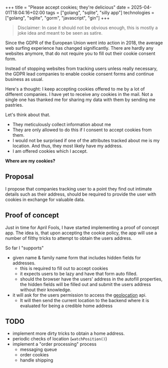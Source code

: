 +++
title = "Please accept cookies; they're delicious"
date = 2025-04-01T18:04:16+02:00
tags = ["golang", "sqlite", "silly app"]
technologies = ["golang", "sqlite", "gorm", "javascript", "gin"]
+++

> Disclaimer: In case it should not be obvious enough, this is mostly a joke idea and meant to be seen as satire.

Since the GDPR of the European Union went into action in 2018, the average web surfing experience has changed significantly.
There are hardly any websites anymore, that do not require you to fill out their cookie consent form.

Instead of stopping websites from tracking users unless really necessary, the GDPR lead companies to enable cookie consent forms and continue business as usual.

Here's a thought:
I keep accepting cookies offered to me by a lot of different companies.
I have yet to receive any cookies in the mail.
Not a single one has thanked me for sharing my data with them by sending me pastries.

Let's think about that.

- They meticulously collect information about me
- They are only allowed to do this if I consent to accept cookies from them.
- I would not be surprised if one of the attributes tracked about me is my location. And thus, they most likely have my address.
- I am offered cookies which I accept.

**Where are my cookies?**

## Proposal

I propose that companies tracking user to a point they find out intimate details such as their address, should be required to provide the user with cookies in exchange for valuable data.

## Proof of concept

Just in time for April Fools, I have started implementing a proof of concept app.
The idea is, that upon accepting the cookie policy, the app will use a number of filthy tricks to attempt to obtain the users address.

So far I "supports"

- given name & family name form that includes hidden fields for addresses.
    - this is required to fill out to accept cookies
    - it expects users to be lazy and have that form auto filled.
    - should the browser have the users' address in the autofill properties, the hidden fields will be filled out and submit the users address without their knowledge.
- it will ask for the users permission to access the [geolocation](https://developer.mozilla.org/en-US/docs/Web/API/Geolocation/getCurrentPosition) api.
    - It will then send the current location to the backend where it is evaluated for being a credible home address

## TODO

- implement more dirty tricks to obtain a home address.
- periodic checks of location (`watchPosition()`)
- implement a "order processing" process
    - messaging queue
    - order cookies
    - handle shipping

